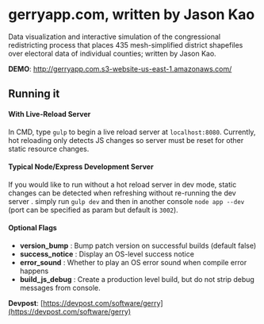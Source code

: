 # gerryapp.com, written by Jason Kao

Data visualization and interactive simulation of the congressional redistricting process that places 435 mesh-simplified district shapefiles over electoral data of individual counties; written by Jason Kao.

**DEMO**: http://gerryapp.com.s3-website-us-east-1.amazonaws.com/

## Running it

#### With Live-Reload Server ###

In CMD, type `gulp` to begin a live reload server at `localhost:8080`. 
Currently, hot reloading only detects JS changes so server must be reset for other static resource changes.

#### Typical Node/Express Development Server ###

If you would like to run without a hot reload server in dev mode, static changes can be detected when refreshing
without re-running the dev server . simply run `gulp dev` and then in another console `node app --dev` 
(port can be specified as param but default is `3002`).

#### Optional Flags ###

- **version_bump** : Bump patch version on successful builds (default false)
- **success_notice**  : Display an OS-level success notice
- **error_sound** : Whether to play an OS error sound when compile error happens
- **build_js_debug** : Create a production level build, but do not strip debug messages from console.

**Devpost**: [https://devpost.com/software/gerry](https://devpost.com/software/gerry)
